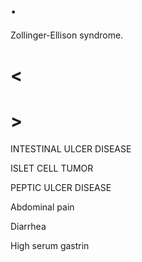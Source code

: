 # .

Zollinger-Ellison syndrome.

# <

# >

INTESTINAL ULCER DISEASE

ISLET CELL TUMOR

PEPTIC ULCER DISEASE

Abdominal pain

Diarrhea

High serum gastrin
